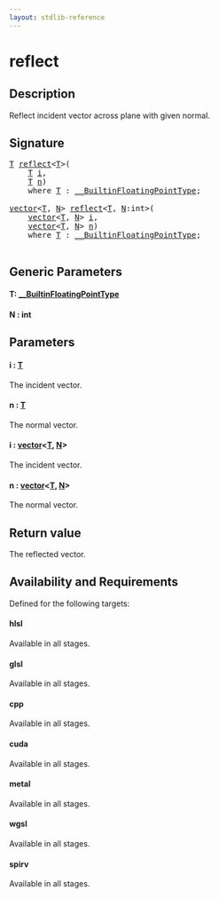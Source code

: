 ```yaml
---
layout: stdlib-reference
---
```


# reflect

## Description

Reflect incident vector across plane with given normal.



## Signature 

<pre>
<a href="reflect.md#typeparam-T" class="code_type">T</a> <a href="reflect.md">reflect</a>&lt;<a href="reflect.md#typeparam-T" class="code_type">T</a>&gt;(
    <a href="reflect.md#typeparam-T" class="code_type">T</a> <a href="reflect.md#decl-i" class="code_param">i</a>,
    <a href="reflect.md#typeparam-T" class="code_type">T</a> <a href="reflect.md#decl-n" class="code_param">n</a>)
    <span class='code_keyword'>where</span> <a href="reflect.md#typeparam-T" class="code_type">T</a> : <a href="../interfaces/0_builtinfloatingpointtype-029hm/index.md" class="code_type">__BuiltinFloatingPointType</a>;

<a href="../types/vector/index.md" class="code_type">vector</a>&lt;<a href="reflect.md#typeparam-T" class="code_type">T</a>, <a href="reflect.md#decl-N" class="code_var">N</a>&gt; <a href="reflect.md">reflect</a>&lt;<a href="reflect.md#typeparam-T" class="code_type">T</a>, <a href="reflect.md#decl-N" class="code_var">N</a>:<span class="code_keyword">int</span>&gt;(
    <a href="../types/vector/index.md" class="code_type">vector</a>&lt;<a href="reflect.md#typeparam-T" class="code_type">T</a>, <a href="reflect.md#decl-N" class="code_var">N</a>&gt; <a href="reflect.md#decl-i" class="code_param">i</a>,
    <a href="../types/vector/index.md" class="code_type">vector</a>&lt;<a href="reflect.md#typeparam-T" class="code_type">T</a>, <a href="reflect.md#decl-N" class="code_var">N</a>&gt; <a href="reflect.md#decl-n" class="code_param">n</a>)
    <span class='code_keyword'>where</span> <a href="reflect.md#typeparam-T" class="code_type">T</a> : <a href="../interfaces/0_builtinfloatingpointtype-029hm/index.md" class="code_type">__BuiltinFloatingPointType</a>;

</pre>

## Generic Parameters

####  <a id="typeparam-T"></a>T: [\_\_BuiltinFloatingPointType](../interfaces/0_builtinfloatingpointtype-029hm/index.md)
####  <a id="decl-N"></a>N  : int

## Parameters

####  <a id="decl-i"></a>i  : [T](reflect.md#typeparam-T)
The incident vector.

####  <a id="decl-n"></a>n  : [T](reflect.md#typeparam-T)
The normal vector.

####  <a id="decl-i"></a>i  : [vector](../types/vector/index.md)\<[T](../types/vector/index.md#typeparam-T), [N](../types/vector/index.md#decl-N)\>
The incident vector.

####  <a id="decl-n"></a>n  : [vector](../types/vector/index.md)\<[T](../types/vector/index.md#typeparam-T), [N](../types/vector/index.md#decl-N)\>
The normal vector.


## Return value
The reflected vector.


## Availability and Requirements

Defined for the following targets:

#### hlsl
Available in all stages.

#### glsl
Available in all stages.

#### cpp
Available in all stages.

#### cuda
Available in all stages.

#### metal
Available in all stages.

#### wgsl
Available in all stages.

#### spirv
Available in all stages.




<script>
// Fix .md links to .html when on ReadTheDocs
if (window.location.hostname.includes('readthedocs') || 
    window.location.hostname.includes('rtfd.io')) {
  document.addEventListener('DOMContentLoaded', function() {
    const links = document.querySelectorAll('a');
    links.forEach(link => {
      if (link.getAttribute('href') && link.getAttribute('href').endsWith('.md')) {
        link.href = link.href.replace(/\.md($|#|\?)/, '.html$1');
      }
    });
  });
}
</script>
